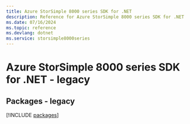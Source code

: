 ```yaml
---
title: Azure StorSimple 8000 series SDK for .NET
description: Reference for Azure StorSimple 8000 series SDK for .NET
ms.date: 07/16/2024
ms.topic: reference
ms.devlang: dotnet
ms.service: storsimple8000series
---
```

# Azure StorSimple 8000 series SDK for .NET - legacy
## Packages - legacy
[!INCLUDE [packages](storsimple-8000-series-index.md)]